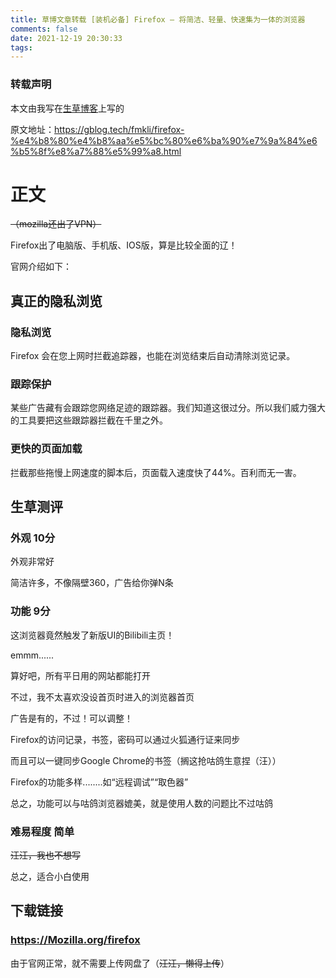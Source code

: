 ```yaml
---
title: 草博文章转载 [装机必备] Firefox – 将简洁、轻量、快速集为一体的浏览器
comments: false
date: 2021-12-19 20:30:33
tags:
---
```

<h3>转载声明</h3>
本文由我写在<a href="https://gblog.tech">生草博客</a>上写的

原文地址：<a href="https://gblog.tech/fmkli/firefox-%e4%b8%80%e4%b8%aa%e5%bc%80%e6%ba%90%e7%9a%84%e6%b5%8f%e8%a7%88%e5%99%a8.html" data-wplink-edit="true">https://gblog.tech/fmkli/firefox-%e4%b8%80%e4%b8%aa%e5%bc%80%e6%ba%90%e7%9a%84%e6%b5%8f%e8%a7%88%e5%99%a8.html</a>
<h1>正文</h1>
<del>（mozilla还出了VPN）</del>

Firefox出了电脑版、手机版、IOS版，算是比较全面的辽！

官网介绍如下：
<h2>真正的隐私浏览</h2>
<h3>隐私浏览</h3>
Firefox 会在您上网时拦截追踪器，也能在浏览结束后自动清除浏览记录。
<h3>跟踪保护</h3>
某些广告藏有会跟踪您网络足迹的跟踪器。我们知道这很过分。所以我们威力强大的工具要把这些跟踪器拦截在千里之外。
<h3>更快的页面加载</h3>
拦截那些拖慢上网速度的脚本后，页面载入速度快了44%。百利而无一害。
<h2>生草测评</h2>
<h3>外观 10分</h3>
外观非常好

简洁许多，不像隔壁360，广告给你弹N条
<h3>功能 9分</h3>
这浏览器竟然触发了新版UI的Bilibili主页！

emmm......

算好吧，所有平日用的网站都能打开

不过，我不太喜欢没设首页时进入的浏览器首页

广告是有的，不过！可以调整！

Firefox的访问记录，书签，密码可以通过火狐通行证来同步

而且可以一键同步Google Chrome的书签（搁这抢咕鸽生意捏（汪））

Firefox的功能多样........如“远程调试”“取色器”

总之，功能可以与咕鸽浏览器媲美，就是使用人数的问题比不过咕鸽
<h3>难易程度 简单</h3>
<del>汪汪，我也不想写</del>

总之，适合小白使用
<h2>下载链接</h2>
<h3><a href="https://Mozilla.org/firefox">https://Mozilla.org/firefox</a></h3>
<div>由于官网正常，就不需要上传网盘了（<del>汪汪，懒得上传</del>）</div>
